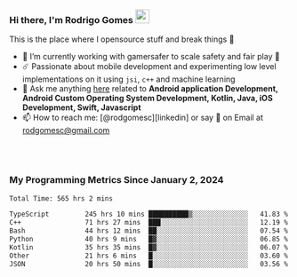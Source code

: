 
### Hi there, I'm Rodrigo Gomes <img src="https://media.giphy.com/media/hvRJCLFzcasrR4ia7z/giphy.gif" width="25px">
This is the place where I opensource stuff and break things 🤣
- 🔭 I’m currently working with gamersafer to scale safety and fair play 💜
- ☄️ Passionate about mobile development and experimenting low level implementations on it using `jsi`, `c++` and machine learning
- 💬 Ask me anything [here](https://github.com/rodgomesc/rodgomesc/issues) related to <b>Android application Development, Android Custom Operating System Development, Kotlin, Java, iOS Development, Swift, Javascript</b>
- 📫 How to reach me: [@rodgomesc][linkedin] or say 👋 on Email at [rodgomesc@gmail.com](mailto:rodgomesc@gmail.com)


<br/>

<!-- 
<picture>
  <img src="/github-metrics.svg" alt="Metrics">
</picture>
-->

</br>

### My Programming Metrics Since January 2, 2024 


<!--START_SECTION:waka-->

```txt
Total Time: 565 hrs 2 mins

TypeScript         245 hrs 10 mins ██████████▒░░░░░░░░░░░░░░   41.83 %
C++                71 hrs 27 mins  ███░░░░░░░░░░░░░░░░░░░░░░   12.19 %
Bash               44 hrs 12 mins  ██░░░░░░░░░░░░░░░░░░░░░░░   07.54 %
Python             40 hrs 9 mins   █▓░░░░░░░░░░░░░░░░░░░░░░░   06.85 %
Kotlin             35 hrs 35 mins  █▓░░░░░░░░░░░░░░░░░░░░░░░   06.07 %
Other              21 hrs 6 mins   █░░░░░░░░░░░░░░░░░░░░░░░░   03.60 %
JSON               20 hrs 50 mins  █░░░░░░░░░░░░░░░░░░░░░░░░   03.56 %
```

<!--END_SECTION:waka-->

